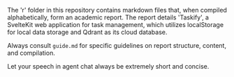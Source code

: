 The 'r' folder in this repository contains markdown files that, when compiled alphabetically, form an academic report. The report details 'Taskify', a SvelteKit web application for task management, which utilizes localStorage for local data storage and Qdrant as its cloud database.

Always consult `guide.md` for specific guidelines on report structure, content, and compilation.

Let your speech in agent chat always be extremely short and concise.